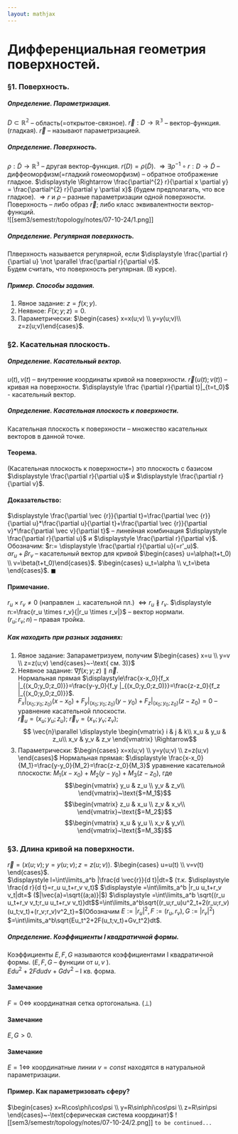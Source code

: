 ```yaml
---  
layout: mathjax  
---  
```


# Дифференциальная геометрия поверхностей.  
### §1. Поверхность.    

##### Определение. Параметризация.  
$D \subset \mathbb{R^2}$ – область(=открытое-связное). $\vec{r}: D \to\mathbb{R^3}$ – вектор-функция.(гладкая). 
$\vec{r}$ – называют параметризацией.
##### Определение. Поверхность.   
$\rho: \widetilde{D} \to \mathbb{R^3}$ – другая вектор-функция. $r(D)=\rho(\widetilde{D})$. $\Rightarrow \exists \rho^{-1}\circ r: D \to \widetilde{D}$ – диффеоморфизм(=гладкий гомеоморфизм) – обратное отображение гладкое. $\displaystyle \Rightarrow \frac{\partial^{2} r}{\partial x \partial y} = \frac{\partial^{2} r}{\partial y \partial x}$ (будем предполагать, что все гладкое). $\Rightarrow r$ и $\rho$ – разные параметризации одной поверхности.  
Поверхность – либо образ $\vec{r}$; либо класс эквивалентности вектор-функций.  
![[sem3/semestr/topology/notes/07-10-24/1.png]]
##### Определение. Регулярная поверхность.  
Плверхность называется регулярной, если $\displaystyle \frac{\partial r}{\partial u} \not \parallel \frac{\partial r}{\partial v}$.  
Будем считать, что поверхность регулярная. (В курсе).  
##### Пример. Способы задания.  
1) Явное задание: $z=f(x;y)$.  
2) Неявное: $F(x;y;z)=0$.  
3) Параметрически: $\begin{cases} x=x(u;v) \\ y=y(u;v)\\ z=z(u;v)\end{cases}$.  
### §2. Касательная плоскость. 
##### Определение. Касательный вектор.  
$u(t), v(t)$ – внутренние координаты кривой на поверхности. $\vec{r}(u(t);v(t))$  – кривая на поверхности. 
$\displaystyle \frac {\partial r}{\partial t}|_{t=t_0}$ - касательный вектор.  
##### Определение. Касательная плоскость к поверхности.  
Касательная плоскость к поверхности – множество касательных векторов в данной точке.  
#### Теорема.
(Касательная плоскость к поверхности=) это плоскость с базисом $\displaystyle \frac{\partial r}{\partial u}$ и $\displaystyle \frac{\partial r}{\partial v}$.
#### Доказательство:
$\displaystyle \frac{\partial \vec {r}}{\partial t}=\frac{\partial \vec {r}}{\partial u}*\frac{\partial u}{\partial t}+\frac{\partial \vec {r}}{\partial v}*\frac{\partial \vec v}{\partial t}$ – линейная комбинация $\displaystyle \frac{\partial r}{\partial u}$ и $\displaystyle \frac{\partial r}{\partial v}$.
Обозначим: $r:= \displaystyle \frac{\partial r}{\partial u}(=r'_u)$.  
$\alpha r_u +\beta r_v$ – касательный вектор для кривой $\begin{cases} u=\alpha(t+t_0) \\ v=\beta(t+t_0)\end{cases}$.  $\begin{cases} u_t=\alpha \\ v_t=\beta \end{cases}$. $\blacksquare$  
#### Примечание. 
$r_u \times r_v \not =0$ (направлен $\perp$ касательной пл.) $\iff r_u\not \parallel r_v$.
$\displaystyle  n:=\frac{r_u \times r_v}{|r_u \times r_v|}$ – вектор нормали.   
$(r_u;r_v;n)$ – правая тройка.
##### Как находить при разных заданиях:
1) Явное задание:
Запараметризуем, получим $\begin{cases} x=u \\ y=v \\ z=z(u;v) \end{cases}~-\text{ см. 3)}$
2) Неявное задание: 
$\nabla f(x;y;z)\parallel \vec{n}$.  
Нормальная прямая $\displaystyle\frac{x-x_0}{f_x |_{(x_0;y_0;z_0)}}=\frac{y-y_0}{f_y |_{(x_0;y_0;z_0)}}=\frac{z-z_0}{f_z |_{(x_0;y_0;z_0)}}$.  
$F_x|_{(x_0;y_0;z_0)}(x-x_0)+F_y|_{(x_0;y_0;z_0)}(y-y_0)+F_z|_{(x_0;y_0;z_0)}(z-z_0)=0$ – уравнение касательной плоскости.  
$\vec{r}_u=(x_u;y_u;z_u)$; $\vec{r}_v=(x_v;y_v;z_v)$; 
$$
\vec{n}\parallel \displaystyle
\begin{vmatrix}
i & j & k\\
x_u & y_u & z_u\\
x_v & y_v & z_v
\end{vmatrix}
\Rightarrow$$
3) Параметрически: 
$\begin{cases} x=x(u;v) \\ y=y(u;v) \\ z=z(u;v) \end{cases}$
Нормальная прямая: $\displaystyle \frac{x-x_0}{M_1}=\frac{y-y_0}{M_2}=\frac{z-z_0}{M_3}$
уравнение касательной плоскости: $M_1(x-x_0)+M_2(y-y_0)+M_3(z-z_0)$, где 
$$\begin{vmatrix}
y_u & z_u \\
y_v & z_v\\
\end{vmatrix}~\text{$=M_1$}$$
$$\begin{vmatrix}
z_u & x_u \\
z_v & x_v\\
\end{vmatrix}~\text{$=M_2$}$$
$$\begin{vmatrix}
x_u & y_u \\
x_v & y_v\\
\end{vmatrix}~\text{$=M_3$}$$
### §3. Длина кривой на поверхности.   
$\vec{r}=(x(u;v);y=y(u;v);z=z(u;v))$. $\begin{cases} u=u(t) \\ v=v(t) \end{cases}$.  
$\displaystyle l=\int\limits_a^b |\frac{d \vec{r}}{d t}|dt=$ (т.к. $\displaystyle \frac{d r}{d t}=r_u u_t+r_v v_t)$ $\displaystyle =\int\limits_a^b |r_u u_t+r_v v_t|dt=$ ($|\vec{a}=\sqrt{(a;a)}|$) $\displaystyle =\int\limits_a^b \sqrt{(r_u u_t+r_v v_t;r_u u_t+r_v v_t)}dt$$=\int\limits_a^b\sqrt{(r_u;r_u)u^2_t+2(r_u;r_v)(u_t;v_t)+(r_v;r_v)v^2_t}=$(Обозначим $\displaystyle E:=|r_u|^2, F:=(r_u,r_v),G:=|r_v|^2$) $=\int\limits_a^b\sqrt{Eu_t^2+2F(u_t;v_t)+Gv_t^2}dt$.  
##### Определение. Коэффициенты I квадратичной формы.  
Коэффициенты $E, F, G$ называются коэффициентами  I квадратичной формы. ($E, F, G$ – функции от $u,v$ ).  
$Edu^2+2Fdudv+Gdv^2$ – I кв. форма.
#### Замечание
$F=0 \iff$ координатная сетка ортогональна. ($\perp$)
#### Замечание  
$E,G>0$. 
#### Замечание   
$E=1 \iff$ координатные линии $v=const$ находятся в натуральной параметризации.
#### Пример.  Как параметризовать сферу?  
$\begin{cases} x=R\cos\phi\cos\psi \\ y=R\sin\phi\cos\psi \\ z=R\sin\psi \end{cases}~-\text{сферическая система координат}$
![[sem3/semestr/topology/notes/07-10-24/2.png]]
`to be continued...`